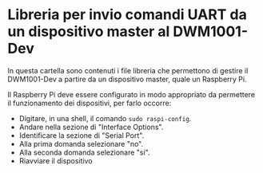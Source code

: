
# Libreria per invio comandi UART da un dispositivo master al DWM1001-Dev

In questa cartella sono contenuti i file libreria che permettono di gestire il DWM1001-Dev a partire da un dispositivo master, quale un Raspberry Pi.

Il Raspberry Pi deve essere configurato in modo appropriato da permettere il funzionamento dei dispositivi, per farlo occorre:
- Digitare, in una shell, il comando `sudo raspi-config`.
- Andare nella sezione di "Interface Options".
- Identificare la sezione di "Serial Port".
- Alla prima domanda selezionare "no".
- Alla seconda domanda selezionare "si".
- Riavviare il dispositivo